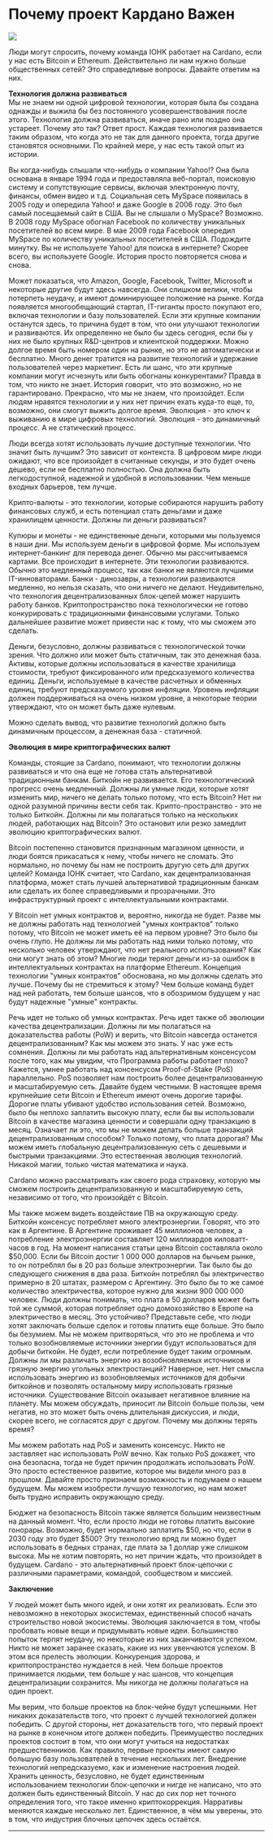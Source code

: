 # Почему проект Кардано Важен

![](.gitbook/assets/image%20%286%29.png)

Люди могут спросить, почему команда IOHK работает на Cardano, если у нас есть Bitcoin и Ethereum. Действительно ли нам нужно больше общественных сетей? Это справедливые вопросы. Давайте ответим на них.  
  
**Технология должна развиваться**  
Мы не знаем ни одной цифровой технологии, которая была бы создана однажды и выжила бы без постоянного усовершенствования после этого. Технология должна развиваться, иначе рано или поздно она устареет. Почему это так? Ответ прост. Каждая технология развивается таким образом, что когда это не так для данного проекта, тогда другие становятся основными. По крайней мере, у нас есть такой опыт из истории.  
  
Вы когда-нибудь слышали что-нибудь о компании Yahoo!? Она была основана в январе 1994 года и предоставляла веб-портал, поисковую систему и сопутствующие сервисы, включая электронную почту, финансы, обмен видео и т.д. Социальная сеть MySpace появилась в 2005 году и опередила Yahoo! и даже Google в 2006 году. Это был самый посещаемый сайт в США. Вы не слышали о MySpace? Возможно. В 2008 году MySpace обогнал Facebook по количеству уникальных посетителей во всем мире. В мае 2009 года Facebook опередил MySpace по количеству уникальных посетителей в США. Подождите минутку. Вы не используете Yahoo! для поиска в интернете? Скорее всего, вы используете Google. История просто повторяется снова и снова.  
  
Может показаться, что Amazon, Google, Facebook, Twitter, Microsoft и некоторые другие будут здесь навсегда. Они слишком велики, чтобы потерпеть неудачу, и имеют доминирующее положение на рынке. Когда появляется многообещающий стартап, IT-гиганты просто покупают его, включая технологии и базу пользователей. Если эти крупные компании останутся здесь, то причина будет в том, что они улучшают технологии и развиваются. Их определенно не было бы здесь сегодня, если бы у них не было крупных R&D-центров и клиентской поддержки. Можно долгое время быть номером один на рынке, но это не автоматически и бесплатно. Много денег тратится на развитие технологий и удержание пользователей через маркетинг. Есть ли шанс, что эти крупные компании могут исчезнуть или быть обогнаны конкурентами? Правда в том, что никто не знает. История говорит, что это возможно, но не гарантировано. Прекрасно, что мы не знаем, что произойдет. Если людям нравятся технологии и у них нет причин ехать куда-то еще, то, возможно, они смогут выжить долгое время. Эволюция - это ключ к выживанию в мире цифровых технологий. Эволюция - это динамичный процесс. А не статический процесс.  
  
Люди всегда хотят использовать лучшие доступные технологии. Что значит быть лучшим? Это зависит от контекста. В цифровом мире люди ожидают, что все произойдет в считанные секунды, и это будет очень дешево, если не бесплатно полностью. Она должна быть легкодоступной, надежной и удобной в использовании. Чем меньше входных барьеров, тем лучше.  
  
Крипто-валюты - это технологии, которые собираются нарушить работу финансовых служб, и есть потенциал стать деньгами и даже хранилищем ценности. Должны ли деньги развиваться?  
  
Купюры и монеты - не единственные деньги, которыми мы пользуемся в наши дни. Мы используем деньги в цифровой форме. Мы используем интернет-банкинг для перевода денег. Обычно мы рассчитываемся картами. Все происходит в интернете. Эти технологии развиваются. Обычно это медленный процесс, так как банки не являются лучшими IT-инноваторами. Банки - динозавры, а технологии развиваются медленно, но нельзя сказать, что они ничего не делают. Неудивительно, что технология децентрализованных блок-цепей может нарушить работу банков. Криптопространство пока технологически не готово конкурировать с традиционными финансовыми услугами. Только дальнейшее развитие может привести нас к тому, что мы сможем это сделать.  
  
Деньги, безусловно, должны развиваться с технологической точки зрения. Что должно или может быть статичным, так это денежная база. Активы, которые должны использоваться в качестве хранилища стоимости, требуют фиксированного или предсказуемого количества единиц. Деньги, используемые в качестве расчетных и обменных единиц, требуют предсказуемого уровня инфляции. Уровень инфляции должен поддерживаться на очень низком уровне, а некоторые теории утверждают, что он может быть даже нулевым.  
  
Можно сделать вывод, что развитие технологий должно быть динамичным процессом, а денежная база - статичной.  
  
**Эволюция в мире криптографических валют**  
  
Команды, стоящие за Cardano, понимают, что технологии должны развиваться и что она еще не готова стать альтернативой традиционным банкам. Биткойн не развивается. Его технологический прогресс очень медленный. Должны ли умные люди, которые хотят изменить мир, ничего не делать только потому, что есть Bitcoin? Нет ни одной разумной причины вести себя так. Крипто-пространство - это не только Биткойн. Должны ли мы полагаться только на нескольких людей, работающих над Bitcoin? Это остановит или резко замедлит эволюцию криптографических валют.  
  
Bitcoin постепенно становится признанным магазином ценности, и люди боятся прикасаться к нему, чтобы ничего не сломать. Это нормально, но почему бы нам не построить другую сеть для других целей? Команда IOHK считает, что Cardano, как децентрализованная платформа, может стать лучшей альтернативой традиционным банкам или сделать их более справедливыми и прозрачными. Это инфраструктурный проект с интеллектуальными контрактами.  
  
У Bitcoin нет умных контрактов и, вероятно, никогда не будет. Разве мы не должны работать над технологией "умных контрактов" только потому, что Bitcoin не может иметь её на первом уровне? Это было бы очень глупо. Не должны ли мы работать над ними только потому, что несколько человек утверждают, что нет реального использования? Как они могут знать об этом? Многие люди теряют деньги из-за ошибок в интеллектуальных контрактах на платформе Ethereum. Концепция технологии "умных контрактов" обоснована, но мы должны сделать это лучше. Почему бы не стремиться к этому? Чем больше команд будет над ней работать, тем больше шансов, что в обозримом будущем у нас будут надежные "умные" контракты.  
  
Речь идет не только об умных контрактах. Речь идет также об эволюции качества децентрализации. Должны ли мы полагаться на доказательства работы \(PoW\) и верить, что Bitcoin навсегда останется децентрализованным? Как мы можем это знать. У нас уже есть сомнения. Должны ли мы работать над альтернативным консенсусом после того, как мы увидим, что Программа работы работает плохо? Кажется, умнее работать над консенсусом Proof-of-Stake \(PoS\) параллельно. PoS позволяет нам построить более децентрализованную и масштабируемую сеть. Давайте будем честными. В настоящее время крупнейшие сети Bitcoin и Ethereum имеют очень дорогие тарифы. Дорогие платы убивают удобство использования сетей. Возможно, было бы неплохо заплатить высокую плату, если бы вы использовали Bitcoin в качестве магазина ценности и совершали одну транзакцию в месяц. Означает ли это, что мы не можем делать больше транзакций децентрализованным способом? Только потому, что плата дорогая? Мы можем иметь глобальную децентрализованную сеть с дешевыми и быстрыми транзакциями. Это естественная эволюция технологий. Никакой магии, только чистая математика и наука.  
  
Cardano можно рассматривать как своего рода страховку, которую мы сможем построить децентрализованную и масштабируемую сеть, независимо от того, что произойдёт с Bitcoin.  
  
Мы также можем видеть воздействие ПВ на окружающую среду. Биткойн консенсус потребляет много электроэнергии. Говорят, что это как в Аргентине. В Аргентине проживает 45 миллионов человек, а потребление электроэнергии составляет 120 миллиардов киловатт-часов в год. На момент написания статьи цена Bitcoin составляла около $50,000. Если бы Bitcoin достиг 1 000 000 долларов на бычьем рынке, то он потреблял бы в 20 раз больше электроэнергии. Так было бы до следующего снижения в два раза. Биткойн потреблял бы электричество примерно в 20 штатах, размером с Аргентину. Это было бы то же самое количество электричества, которое нужно для жизни 900 000 000 человек. Люди должны понимать, что плата в 50 долларов может быть той же суммой, которая потребляет одно домохозяйство в Европе на электричество в месяц. Это устойчиво? Представьте себе, что люди хотят заключать больше сделок и готовы платить еще больше. Это было бы безумием. Мы не можем притворяться, что это не проблема и что только возобновляемые источники энергии будут использоваться для добычи биткойн. Не будет, если потребление будет таким огромным. Должны ли мы различать энергию из возобновляемых источников и грязную энергию угольных электростанций? Наверное, нет. Нет смысла использовать энергию из возобновляемых источников для добычи биткойнов и позволять остальному миру использовать грязные источники. Существование Bitcoin оказывает негативное влияние на планету. Мы можем обсуждать, приносит ли Bitcoin больше пользы, чем негатив, но это может быть очень длительная дискуссия, и люди, скорее всего, не согласятся друг с другом. Почему мы должны терять время?  
  
Мы можем работать над PoS и заменить консенсус. Никто не заставляет нас использовать PoW вечно. Как только PoS докажет, что она безопасна, тогда не будет причин продолжать использовать PoW. Это просто естественное развитие, которое мы видели много раз в прошлом. Давайте просто признаем возможность и подумаем о нашем будущем. Мы можем изобрести лучшую технологию, но нам может быть трудно исправить окружающую среду.  
  
Бюджет на безопасность Bitcoin также является большим неизвестным на данный момент. Что, если просто люди не готовы платить высокие гонорары. Возможно, будет нормально заплатить $50, но что, если в 2030 году это будет $500? Эту технологию вряд ли можно будет использовать в бедных странах, где плата за 1 доллар уже слишком высока. Мы не хотим повторять, но нет причин ждать, что произойдет в будущем. Cardano - это альтернативный проект блок-цепочки с различными параметрами, командой, сообществом и миссией.  
  
**Заключение**  
  
У людей может быть много идей, и они хотят их реализовать. Если это невозможно в некоторых экосистемах, единственный способ начать строительство новой экосистемы. Эволюция заключается в том, чтобы пробовать новые вещи и придумывать новые идеи. Большинство попыток терпят неудачу, но некоторые из них заканчиваются успехом. Никто не может заранее сказать, какие из них увенчаются успехом. В этом вся прелесть эволюции. Конкуренция здорова, и криптопространство нуждается в ней. Чем больше проектов принимается людьми, тем больше у нас шансов, что концепция децентрализации сохранится. Мы никогда не должны полагаться на один проект.  
  
Мы верим, что больше проектов на блок-чейне будут успешными. Нет никаких доказательств того, что проект с лучшей технологией должен победить. С другой стороны, нет доказательств того, что первый проект на рынке в конечном итоге должен победить. Преимущество последних проектов состоит в том, что они могут учиться на недостатках предшественников. Как правило, первые проекты имеют самую большую базу пользователей в течение нескольких лет. Внедрение технологий непредсказуемо, как и изменение настроения людей. Хранить ценность, безусловно, не будет единственным использованием технологии блок-цепочки и нигде не написано, что это должен быть единственный Bitcoin. У нас до сих пор нет точного определения того, что такое именно криптокоррекция. Нарративы меняются каждые несколько лет. Единственное, в чём мы уверены, это в том, что индустрия блочных цепочек здесь остаётся.



  
****

